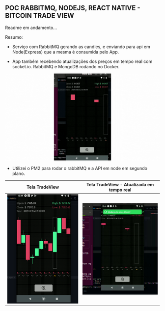 
## POC RABBITMQ, NODEJS, REACT NATIVE - BITCOIN TRADE VIEW
Readme em andamento... 

Resumo:
- Serviço com RabbitMQ gerando as candles, e enviando para api em Node(Express) que a mesma é consumida pelo App.

- App também recebendo atualizações dos preços em tempo real com socket.io. RabbitMQ e MongoDB rodando no Docker.

<p align="center">
  <img alt="Animated Web Demonstration" title="#poc" src="github/demo_bg.gif" >
</p>

- Utilizei o PM2 para rodar o rabbitMQ e a API em node em segundo plano. 

| Tela TradeView | Tela TradeView - Atualizada em tempo real |
|:-------------------------:|:-------------------------:|
| ![Dados locais .json](github/print0.png) | ![Dados realtime RabbitMQ, NodeJS](github/print1.png) |
